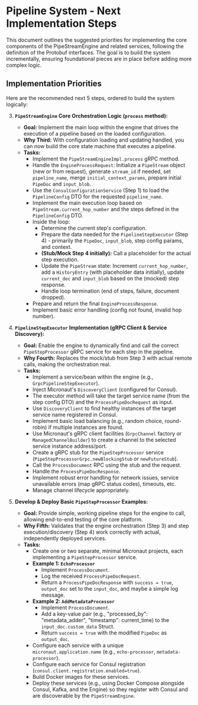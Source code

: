 # Pipeline System - Next Implementation Steps

This document outlines the suggested priorities for implementing the core components of the PipeStreamEngine and related services, following
the definition of the Protobuf interfaces. The goal is to build the system incrementally, ensuring foundational pieces are in place before
adding more complex logic.

## Implementation Priorities

Here are the recommended next 5 steps, ordered to build the system logically:

3. **`PipeStreamEngine` Core Orchestration Logic (`process` method):**
    * **Goal:** Implement the main loop within the engine that drives the execution of a pipeline based on the loaded configuration.
    * **Why Third:** With configuration loading and updating handled, you can now build the core state machine that executes a pipeline.
    * **Tasks:**
        * Implement the `PipeStreamEngineImpl.process` gRPC method.
        * Handle the `EngineProcessRequest`: Initialize a `PipeStream` object (new or from request), generate `stream_id` if needed, set
          `pipeline_name`, merge `initial_context_params`, prepare initial `PipeDoc` and `input_blob`.
        * Use the `ConsulConfigurationService` (Step 1) to load the `PipelineConfig` DTO for the requested `pipeline_name`.
        * Implement the main execution loop based on `PipeStream.current_hop_number` and the steps defined in the `PipelineConfig` DTO.
        * Inside the loop:
            * Determine the current step's configuration.
            * Prepare the data needed for the `PipelineStepExecutor` (Step 4) - primarily the `PipeDoc`, `input_blob`, step config params,
              and context.
            * **(Stub/Mock Step 4 initially):** Call a placeholder for the actual step execution.
            * Update the `PipeStream` state: Increment `current_hop_number`, add a `HistoryEntry` (with placeholder data initially), update
              `current_doc` and `input_blob` based on the (mocked) step response.
            * Handle loop termination (end of steps, failure, document dropped).
        * Prepare and return the final `EngineProcessResponse`.
        * Implement basic error handling (config not found, invalid hop number).

4. **`PipelineStepExecutor` Implementation (gRPC Client & Service Discovery):**
    * **Goal:** Enable the engine to dynamically find and call the correct `PipeStepProcessor` gRPC service for each step in the pipeline.
    * **Why Fourth:** Replaces the mock/stub from Step 3 with actual remote calls, making the orchestration real.
    * **Tasks:**
        * Implement a service/bean within the engine (e.g., `GrpcPipelineStepExecutor`).
        * Inject Micronaut's `DiscoveryClient` (configured for Consul).
        * The executor method will take the target service name (from the step config DTO) and the `ProcessPipeDocRequest` as input.
        * Use `DiscoveryClient` to find healthy instances of the target service name registered in Consul.
        * Implement basic load balancing (e.g., random choice, round-robin) if multiple instances are found.
        * Use Micronaut's gRPC client facilities (`GrpcChannel` factory or `ManagedChannelBuilder`) to create a channel to the selected
          service instance address/port.
        * Create a gRPC stub for the `PipeStepProcessor` service (`PipeStepProcessorGrpc.newBlockingStub` or `newFutureStub`).
        * Call the `ProcessDocument` RPC using the stub and the request.
        * Handle the `ProcessPipeDocResponse`.
        * Implement robust error handling for network issues, service unavailable errors (map gRPC status codes), timeouts, etc.
        * Manage channel lifecycle appropriately.

5. **Develop & Deploy Basic `PipeStepProcessor` Examples:**
    * **Goal:** Provide simple, working pipeline steps for the engine to call, allowing end-to-end testing of the core platform.
    * **Why Fifth:** Validates that the engine orchestration (Step 3) and step execution/discovery (Step 4) work correctly with actual,
      independently deployed services.
    * **Tasks:**
        * Create one or two separate, minimal Micronaut projects, each implementing a `PipeStepProcessor` service.
        * **Example 1: `EchoProcessor`**
            * Implement `ProcessDocument`.
            * Log the received `ProcessPipeDocRequest`.
            * Return a `ProcessPipeDocResponse` with `success = true`, `output_doc` set to the `input_doc`, and maybe a simple log message.
        * **Example 2: `AddMetadataProcessor`**
            * Implement `ProcessDocument`.
            * Add a key-value pair (e.g., "processed_by": "metadata_adder", "timestamp": current_time) to the `input_doc.custom_data`
              Struct.
            * Return `success = true` with the modified `PipeDoc` as `output_doc`.
        * Configure each service with a unique `micronaut.application.name` (e.g., `echo-processor`, `metadata-processor`).
        * Configure each service for Consul registration (`consul.client.registration.enabled=true`).
        * Build Docker images for these services.
        * Deploy these services (e.g., using Docker Compose alongside Consul, Kafka, and the Engine) so they register with Consul and are
          discoverable by the `PipeStreamEngine`.
